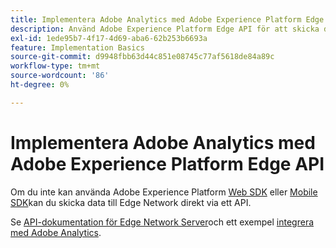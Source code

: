 ```yaml
---
title: Implementera Adobe Analytics med Adobe Experience Platform Edge API
description: Använd Adobe Experience Platform Edge API för att skicka data till Adobe Analytics.
exl-id: 1ede95b7-4f17-4d69-aba6-62b253b6693a
feature: Implementation Basics
source-git-commit: d9948fbb63d44c851e08745c77af5618de84a89c
workflow-type: tm+mt
source-wordcount: '86'
ht-degree: 0%

---
```


# Implementera Adobe Analytics med Adobe Experience Platform Edge API

Om du inte kan använda Adobe Experience Platform [Web SDK](../web-sdk/overview.md) eller [Mobile SDK](../mobile-sdk/overview.md)kan du skicka data till Edge Network direkt via ett API.

Se [API-dokumentation för Edge Network Server](https://experienceleague.adobe.com/docs/experience-platform/edge-network-server-api/overview.html)och ett exempel [integrera med Adobe Analytics](https://experienceleague.adobe.com/docs/experience-platform/edge-network-server-api/interacting-other-adobe-solutions/interacting-adobe-analytics.html).
